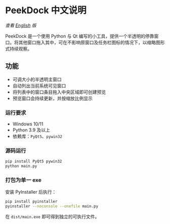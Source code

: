 # PeekDock 中文说明

*查看 [English](README.md) 版*

PeekDock 是一个使用 Python 与 Qt 编写的小工具，提供一个半透明的停靠窗口。将其他窗口拖入其中，可在不影响原窗口及任务栏图标的情况下，以缩略图形式持续观察。

## 功能
- 可调大小的半透明主窗口
- 自动列出当前系统可见窗口
- 将列表中的窗口条目拖入中央区域即可创建预览
- 预览窗口会持续更新，并按缩放比例显示

### 运行要求
- Windows 10/11
- Python 3.9 及以上
- 依赖库：`PyQt5`、`pywin32`

### 源码运行
```bash
pip install PyQt5 pywin32
python main.py
```

### 打包为单一 exe
安装 PyInstaller 后执行：
```bash
pip install pyinstaller
pyinstaller --noconsole --onefile main.py
```
在 `dist/main.exe` 即可得到独立的可执行文件。
